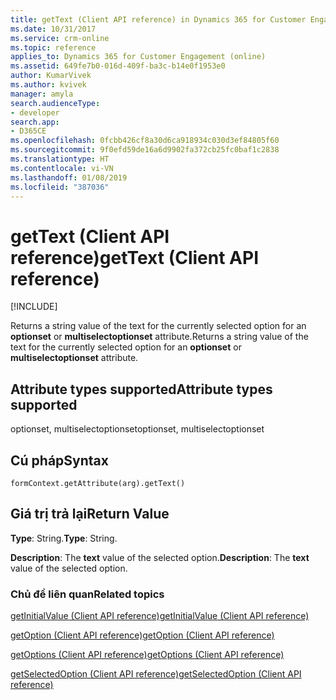 ```yaml
---
title: getText (Client API reference) in Dynamics 365 for Customer Engagement| MicrosoftDocs
ms.date: 10/31/2017
ms.service: crm-online
ms.topic: reference
applies_to: Dynamics 365 for Customer Engagement (online)
ms.assetid: 649fe7b0-016d-409f-ba3c-b14e0f1953e0
author: KumarVivek
ms.author: kvivek
manager: amyla
search.audienceType:
- developer
search.app:
- D365CE
ms.openlocfilehash: 0fcbb426cf8a30d6ca918934c030d3ef84805f60
ms.sourcegitcommit: 9f0efd59de16a6d9902fa372cb25fc0baf1c2838
ms.translationtype: HT
ms.contentlocale: vi-VN
ms.lasthandoff: 01/08/2019
ms.locfileid: "387036"
---
```

# <a name="gettext-client-api-reference"></a><span data-ttu-id="bd972-102">getText (Client API reference)</span><span class="sxs-lookup"><span data-stu-id="bd972-102">getText (Client API reference)</span></span>

[!INCLUDE[](../../../../includes/cc_applies_to_update_9_0_0.md)]

<span data-ttu-id="bd972-103">Returns a string value of the text for the currently selected option for an **optionset** or **multiselectoptionset** attribute.</span><span class="sxs-lookup"><span data-stu-id="bd972-103">Returns a string value of the text for the currently selected option for an **optionset** or **multiselectoptionset** attribute.</span></span> 

## <a name="attribute-types-supported"></a><span data-ttu-id="bd972-104">Attribute types supported</span><span class="sxs-lookup"><span data-stu-id="bd972-104">Attribute types supported</span></span>

<span data-ttu-id="bd972-105">optionset, multiselectoptionset</span><span class="sxs-lookup"><span data-stu-id="bd972-105">optionset, multiselectoptionset</span></span>

## <a name="syntax"></a><span data-ttu-id="bd972-106">Cú pháp</span><span class="sxs-lookup"><span data-stu-id="bd972-106">Syntax</span></span>

`formContext.getAttribute(arg).getText()`

## <a name="return-value"></a><span data-ttu-id="bd972-107">Giá trị trả lại</span><span class="sxs-lookup"><span data-stu-id="bd972-107">Return Value</span></span>

<span data-ttu-id="bd972-108">**Type**: String.</span><span class="sxs-lookup"><span data-stu-id="bd972-108">**Type**: String.</span></span> 

<span data-ttu-id="bd972-109">**Description**: The **text** value of the selected option.</span><span class="sxs-lookup"><span data-stu-id="bd972-109">**Description**: The **text** value of the selected option.</span></span>

### <a name="related-topics"></a><span data-ttu-id="bd972-110">Chủ đề liên quan</span><span class="sxs-lookup"><span data-stu-id="bd972-110">Related topics</span></span>
[<span data-ttu-id="bd972-111">getInitialValue (Client API reference)</span><span class="sxs-lookup"><span data-stu-id="bd972-111">getInitialValue (Client API reference)</span></span>](getInitialValue.md)

[<span data-ttu-id="bd972-112">getOption (Client API reference)</span><span class="sxs-lookup"><span data-stu-id="bd972-112">getOption (Client API reference)</span></span>](getOption.md)

[<span data-ttu-id="bd972-113">getOptions (Client API reference)</span><span class="sxs-lookup"><span data-stu-id="bd972-113">getOptions (Client API reference)</span></span>](getOptions.md)

[<span data-ttu-id="bd972-114">getSelectedOption (Client API reference)</span><span class="sxs-lookup"><span data-stu-id="bd972-114">getSelectedOption (Client API reference)</span></span>](getSelectedOption.md) 


